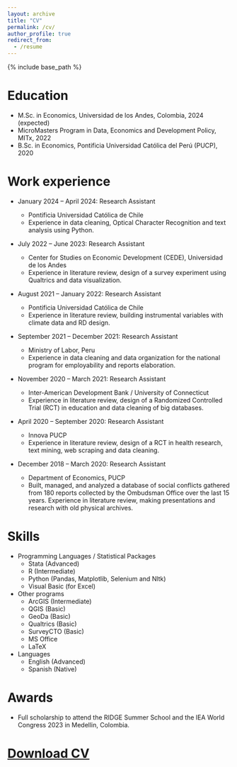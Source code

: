 ```yaml
---
layout: archive
title: "CV"
permalink: /cv/
author_profile: true
redirect_from:
  - /resume
---
```


{% include base_path %}

Education
======
* M.Sc. in Economics, Universidad de los Andes, Colombia, 2024 (expected)
* MicroMasters Program in Data, Economics and Development Policy, MITx, 2022
* B.Sc. in Economics, Pontificia Universidad Católica del Perú (PUCP), 2020

Work experience
======
* January 2024 – April 2024: Research Assistant
  * Pontificia Universidad Católica de Chile
  * Experience in data cleaning, Optical Character Recognition and text analysis using Python.

* July 2022 – June 2023: Research Assistant
  * Center for Studies on Economic Development (CEDE), Universidad de los Andes
  * Experience in literature review, design of a survey experiment using Qualtrics and data visualization.

* August 2021 – January 2022: Research Assistant
  * Pontificia Universidad Católica de Chile
  * Experience in literature review, building instrumental variables with climate data and RD design. 

* September 2021 – December 2021: Research Assistant
  * Ministry of Labor, Peru
  * Experience in data cleaning and data organization for the national program for employability and reports elaboration.

* November 2020 – March 2021: Research Assistant
  * Inter-American Development Bank / University of Connecticut
  * Experience in literature review, design of a Randomized Controlled Trial (RCT) in education and data cleaning of big databases.  

* April 2020 – September 2020: Research Assistant
  * Innova PUCP
  * Experience in literature review, design of a RCT in health research, text mining, web scraping and data cleaning. 

* December 2018 – March 2020: Research Assistant
  * Department of Economics, PUCP
  * Built, managed, and analyzed a database of social conflicts gathered from 180 reports collected by the Ombudsman Office over the last 15 years. Experience in literature review, making presentations and research with old physical archives. 


  
Skills
======
* Programming Languages / Statistical Packages
  * Stata (Advanced)
  * R (Intermediate)
  * Python (Pandas, Matplotlib, Selenium and Nltk)
  * Visual Basic (for Excel)
* Other programs
  * ArcGIS (Intermediate)
  * QGIS (Basic)
  * GeoDa (Basic)
  * Qualtrics (Basic)
  * SurveyCTO (Basic)
  * MS Office
  * LaTeX
* Languages
  * English (Advanced)
  * Spanish (Native)

Awards
======
* Full scholarship to attend the RIDGE Summer School and the IEA World Congress 2023 in Medellin, Colombia.

[Download CV](https://drive.google.com/file/d/1BHZVhye217SNtMKSkqOGfzNo6-I_n-fW/view?usp=sharing)
======


